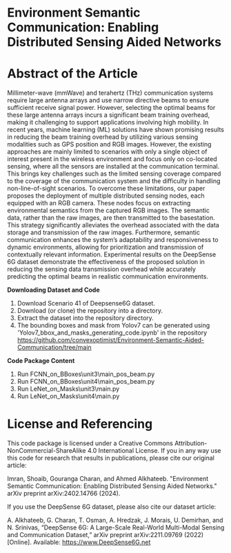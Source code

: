 # Environment Semantic Communication: Enabling Distributed Sensing Aided Networks

# Abstract of the Article
Millimeter-wave (mmWave) and terahertz (THz) communication systems require large antenna arrays and use narrow directive beams to ensure sufficient receive signal power. However, selecting the optimal beams for these large antenna arrays incurs a significant beam training overhead, making it challenging to support applications involving high mobility. In recent years, machine learning (ML) solutions have shown promising results in reducing the beam training overhead by utilizing various sensing modalities such as GPS position and RGB images. However, the existing approaches are mainly limited to scenarios with only a single object of interest present in the wireless environment and focus only on co-located sensing, where all the sensors are installed at the communication terminal. This brings key challenges such as the limited sensing coverage compared to the coverage of the communication system and the difficulty in handling non-line-of-sight scenarios. To overcome these limitations, our paper proposes the deployment of multiple distributed sensing nodes, each equipped with an RGB camera. These nodes focus on extracting environmental semantics from the captured RGB images. The semantic data, rather than the raw images, are then transmitted to the basestation. This strategy significantly alleviates the overhead associated with the data storage and transmission of the raw images. Furthermore, semantic communication enhances the system’s adaptability and responsiveness to dynamic environments, allowing for prioritization and transmission of contextually relevant information. Experimental results on the DeepSense 6G dataset demonstrate the effectiveness of the proposed solution in reducing the sensing data transmission overhead while accurately predicting the optimal beams in realistic communication environments.


**Downloading Dataset and Code** 
1. Download Scenario 41 of Deepsense6G dataset.
2. Download (or clone) the repository into a directory.
3. Extract the dataset into the repository directory.
4. The bounding boxes and mask from Yolov7 can be generated using 'Yolov7_bbox_and_masks_generating_code.ipynb' in the repository https://github.com/convexoptimist/Environment-Semantic-Aided-Communication/tree/main


**Code Package Content**
1. Run FCNN_on_BBoxes\unit3\main_pos_beam.py
2. Run FCNN_on_BBoxes\unit4\main_pos_beam.py
3. Run LeNet_on_Masks\unit3\main.py
4. Run LeNet_on_Masks\unit4\main.py



# License and Referencing
This code package is licensed under a Creative Commons Attribution-NonCommercial-ShareAlike 4.0 International License. If you in any way use this code for research that results in publications, please cite our original article:

Imran, Shoaib, Gouranga Charan, and Ahmed Alkhateeb. "Environment Semantic Communication: Enabling Distributed Sensing Aided Networks." arXiv preprint arXiv:2402.14766 (2024).

If you use the DeepSense 6G dataset, please also cite our dataset article:

A. Alkhateeb, G. Charan, T. Osman, A. Hredzak, J. Morais, U. Demirhan, and N. Srinivas, “DeepSense 6G: A Large-Scale Real-World Multi-Modal Sensing and     Communication Dataset,” arXiv preprint arXiv:2211.09769 (2022) [Online]. Available: https://www.DeepSense6G.net





